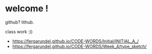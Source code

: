 # welcome !
github? lithub. 

class work :))
- https://fergarundel.github.io/CODE-WORDS/Initial/INITIAL_A_/
- https://fergarundel.github.io/CODE-WORDS/Week_4/type_sketch/
